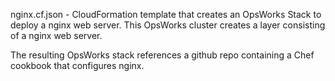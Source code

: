 nginx.cf.json - CloudFormation template that creates an OpsWorks Stack to deploy a nginx web server. This OpsWorks cluster creates a layer consisting of a nginx web server.

The resulting OpsWorks stack references a github repo containing a Chef cookbook that configures nginx. 
